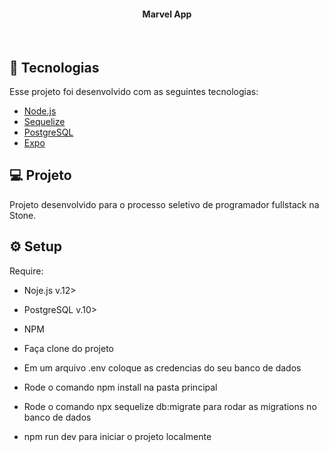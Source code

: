 <h4 align="center">
  Marvel App
</h4>
<p align="center">

<br>


## :rocket: Tecnologias

Esse projeto foi desenvolvido com as seguintes tecnologias:

- [Node.js](https://nodejs.org/en/)
- [Sequelize](https://sequelize.org/)
- [PostgreSQL](https://www.postgresql.org/)
- [Expo](https://expo.io/)

## 💻 Projeto

Projeto desenvolvido para o processo seletivo de programador fullstack na Stone.

## :gear: Setup

Require:
- Noje.js v.12>
- PostgreSQL v.10>
- NPM

- Faça clone do projeto 
- Em um arquivo .env coloque as credencias do seu banco de dados
- Rode o comando npm install na pasta principal 
- Rode o comando npx sequelize db:migrate para rodar as migrations no banco de dados
- npm run dev para iniciar o projeto localmente 

